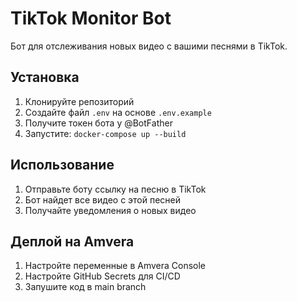 # TikTok Monitor Bot

Бот для отслеживания новых видео с вашими песнями в TikTok.

## Установка

1. Клонируйте репозиторий
2. Создайте файл `.env` на основе `.env.example`
3. Получите токен бота у @BotFather
4. Запустите: `docker-compose up --build`

## Использование

1. Отправьте боту ссылку на песню в TikTok
2. Бот найдет все видео с этой песней
3. Получайте уведомления о новых видео

## Деплой на Amvera

1. Настройте переменные в Amvera Console
2. Настройте GitHub Secrets для CI/CD
3. Запушите код в main branch
